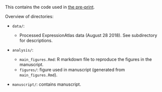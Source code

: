 This contains the code used in [the pre-print](TODO).

Overview of directories:

- `data/`:
    - Processed ExpressionAtlas data (August 28 2018). See subdirectory for descriptions.
    
- `analysis/`:
    - `main_figures.Rmd`: R markdown file to reproduce the figures in the manuscript.
    - `figures/`: figure used in manuscript (generated from `main_figures.Rmd`).
    
- `manuscript/`: contains manuscript.
    